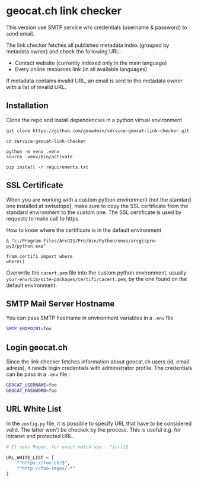 # geocat.ch link checker
This version use SMTP service w/o credentials (username & password) to send email.

The link checker fetches all published metadata index (grouped by metadata owner) and check the following URL:
* Contact website (currently indexed only in the main language)
* Every online resources link (in all available languages)

If metadata contains invalid URL, an email is sent to the metadata owner with a list of invalid URL.

## Installation
Clone the repo and install dependencies in a python virtual environment
```
git clone https://github.com/geoadmin/service-geocat-link-checker.git

cd service-geocat-link-checker

python -m venv .venv
source .venv/bin/activate

pip install -r requirements.txt
```

## SSL Certificate
When you are working with a custom python environment (not the standard one installed at swisstopo),
make sure to copy the SSL certificate from the standard environment to the custom one. The SSL certificate is used by requests to make call to https.

How to know where the certificate is in the default environment
```
& "c:/Program Files/ArcGIS/Pro/bin/Python/envs/arcgispro-py3/python.exe"

from certifi import where
where()
```
Overwrite the `cacert.pem` file into the custom python environment, usually `your-env/Lib/site-packages/certifi/cacert.pem`, by the one found on the default environment.

## SMTP Mail Server Hostname
You can pass SMTP hostname in environment variables in a `.env` file
```bash
SMTP_ENDPOINT=foo
```
## Login geocat.ch
Since the link checker fetches information about geocat.ch users (id, email adress), it needs login credentials with administrator profile. The credentials can be pass in a `.env` file :
```bash
GEOCAT_USERNAME=foo
GEOCAT_PASSWORD=foo
```

## URL White List
In the `config.py` file, it is possible to specify URL that have to be considered valid. The latter won't be checkek by the process. This is useful e.g. for intranet and protected URL.
```python
# It uses Regex, for exact match use : ^{url}$ 

URL_WHITE_LIST = [
    "^https://foo.ch/$",
    "^http://foo-regex/.*"
]
```
